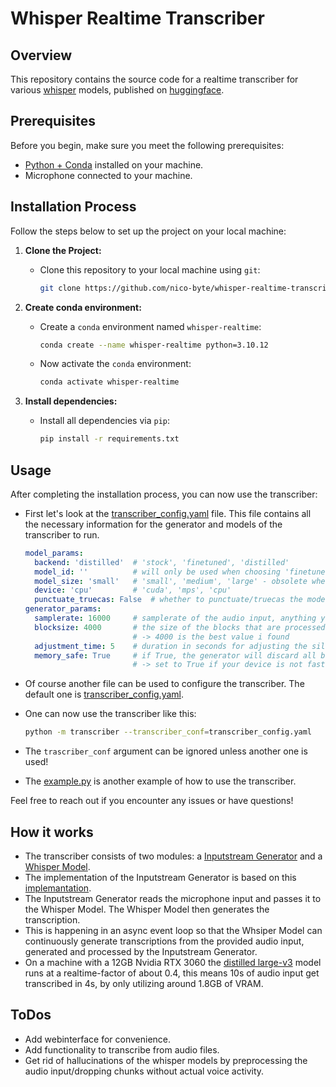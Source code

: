 # Whisper Realtime Transcriber

## Overview

This repository contains the source code for a realtime transcriber for various [whisper](https://github.com/openai/whisper) models, published on [huggingface](https://github.com/huggingface/transformers).

## Prerequisites

Before you begin, make sure you meet the following prerequisites:

- [Python + Conda](https://www.anaconda.com/download) installed on your machine.
- Microphone connected to your machine.

## Installation Process

Follow the steps below to set up the project on your local machine:

1. **Clone the Project:**
   - Clone this repository to your local machine using `git`:
     ```bash
     git clone https://github.com/nico-byte/whisper-realtime-transcriber
     ```

2. **Create conda environment:**
   - Create a `conda` environment named `whisper-realtime`:
     ```bash
     conda create --name whisper-realtime python=3.10.12
     ```
   - Now activate the `conda` environment:
     ```bash
     conda activate whisper-realtime
     ``` 

3. **Install dependencies:**
   - Install all dependencies via `pip`:
     ```bash
     pip install -r requirements.txt
     ```

## Usage

After completing the installation process, you can now use the transcriber:

- First let's look at the [transcriber_config.yaml](./transcriber_config.yaml) file. This file contains all the necessary information for the generator and models of the transcriber to run.
  ```yaml
  model_params:
    backend: 'distilled'  # 'stock', 'finetuned', 'distilled'
    model_id: ''          # will only be used when choosing 'finetuned' as backend
    model_size: 'small'   # 'small', 'medium', 'large' - obsolete when using a custom model_id
    device: 'cpu'         # 'cuda', 'mps', 'cpu'
    punctuate_truecas: False  # whether to punctuate/truecas the model output or not because in partial trnascriptions these might be worng
  generator_params:
    samplerate: 16000     # samplerate of the audio input, anything you like
    blocksize: 4000       # the size of the blocks that are processed by the generator at once, anything you like
                          # -> 4000 is the best value i found
    adjustment_time: 5    # duration in seconds for adjusting the silence threshold
    memory_safe: True     # if True, the generator will discard all buffers that are generated during model inference 
                          # -> set to True if your device is not fast enough to keep up with the generator
  ```

- Of course another file can be used to configure the transcriber. The default one is [transcriber_config.yaml](./transcriber_config.yaml).

- One can now use the transcriber like this:
  ```bash
  python -m transcriber --transcriber_conf=transcriber_config.yaml
  ```

- The `trascriber_conf` argument can be ignored unless another one is used!

- The [example.py](./example.py) is another example of how to use the transcriber.

Feel free to reach out if you encounter any issues or have questions!

## How it works

- The transcriber consists of two modules: a [Inputstream Generator](./transcriber/InputStreamGenerator.py) and a [Whisper Model](./transcriber/whisper_models/WhisperBase.py).
- The implementation of the Inputstream Generator is based on this [implemantation](https://github.com/tobiashuttinger/openai-whisper-realtime).
- The Inputstream Generator reads the microphone input and passes it to the Whisper Model. The Whisper Model then generates the transcription.
- This is happening in an async event loop so that the Whsiper Model can continuously generate transcriptions from the provided audio input, generated and processed by the Inputstream Generator.
- On a machine with a 12GB Nvidia RTX 3060 the [distilled large-v3](https://github.com/huggingface/distil-whisper) model runs at a realtime-factor of about 0.4, this means 10s of audio input get transcribed in 4s, by only utilizing around 1.8GB of VRAM.

## ToDos

- Add webinterface for convenience.
- Add functionality to transcribe from audio files.
- Get rid of hallucinations of the whisper models by preprocessing the audio input/dropping chunks without actual voice activity.